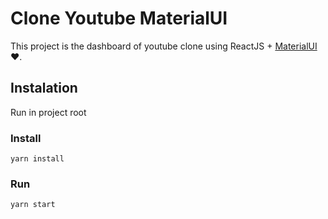 # Clone Youtube MaterialUI

This project is the dashboard of youtube clone using ReactJS + [MaterialUI](https://material-ui.com/) ❤.

## Instalation

Run in project root
### Install
`yarn install`

### Run
`yarn start`
